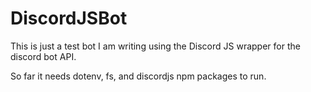 # DiscordJSBot
This is just a test bot I am writing using the Discord JS wrapper for the discord bot API.

So far it needs dotenv, fs, and discordjs npm packages to run. 
